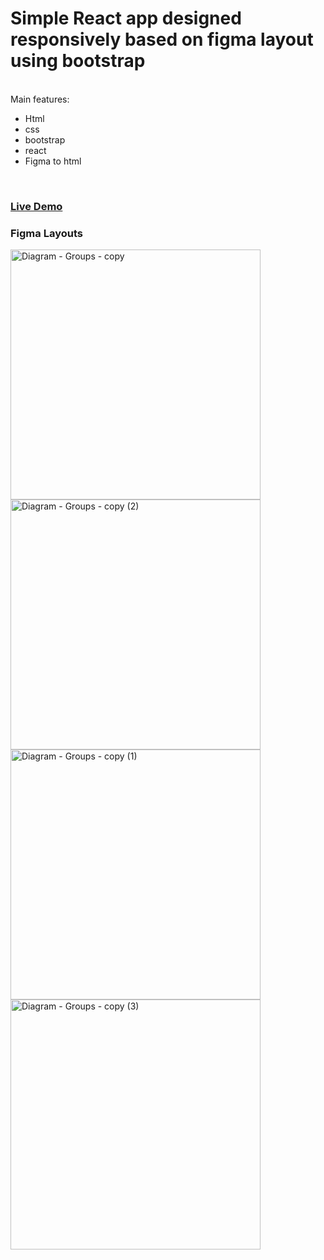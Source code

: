 # Simple React app designed responsively based on figma layout using bootstrap
<br />
Main features:
<br />
<ul>
<li>Html</li>
<li>css</li>
<li>bootstrap</li>
<li>react</li>
<li>Figma to html</li>
</ul>

<br />
<h3>
<a href="mina-sb.github.io/simple-blog/
">Live Demo</a></h3>
<h3>Figma Layouts</h3>
<img width="400" alt="Diagram - Groups - copy" src="https://user-images.githubusercontent.com/110327510/220936673-031349bf-f065-4f40-9960-59c85d56fafb.png">
<img width="400" alt="Diagram - Groups - copy (2)" src="https://user-images.githubusercontent.com/110327510/220937946-6fd87bd4-7a83-4cf8-b751-15d72ef149a2.png">
<img width="400" alt="Diagram - Groups - copy (1)" src="https://user-images.githubusercontent.com/110327510/220935912-cb8380fb-f56a-47a4-81bd-fff3fe152b78.png">
<img width="400" alt="Diagram - Groups - copy (3)" src="https://user-images.githubusercontent.com/110327510/220937965-d419faed-2711-495b-b563-f148b56cda20.png">
